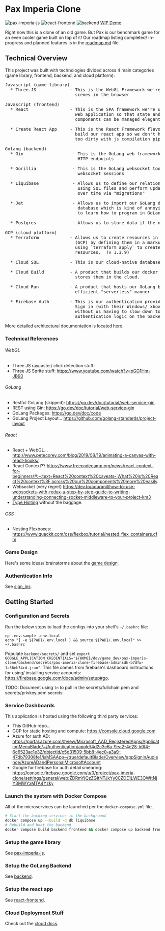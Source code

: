 # Pax Imperia Clone

![pax-imperia-js](https://github.com/trinetco/pax-imperia-clone/actions/workflows/pax-imperia-js.yml/badge.svg)
![react-frontend](https://github.com/trinetco/pax-imperia-clone/actions/workflows/react-frontend.yml/badge.svg)
![backend](https://github.com/trinetco/pax-imperia-clone/actions/workflows/backend.yml/badge.svg)
[WIP Demo](https://trinetco.github.io/pax-imperia-clone)

Right now this is a clone of an old game.  But Pax is our benchmark game for an even cooler game built on top of it!  Our roadmap listing completed/ in-progress and planned features is in the [roadmap.md](roadmap.md) file.

## Technical Overview

This project was built with technologies divided across 4 main categories (game library, frontend, backend, and cloud platform):

<pre>
Javascript (game library)
  * Three.JS             - This is the WebGL Framework we're using to render 3D
                           scenes in the browser

Javascript (frontend)
  * React                - This is the SPA framework we're using to build our
                           web application so that state and game rendering
                           components can be managed elegantly (work forced me).

  * Create React App     - This is the React Framework flavor we're using to
                           build our react app so we don't have to get our hands
                           too dirty with js compilation pipelines.

Golang (backend)
  * Gin                   - This is the GoLang web framework we're using for all
                            HTTP endpoints

  * Gorillia              - This is the GoLang websocket toolkit we're using for
                            websocket sessions

  * Liquibase             - Allows us to define our relational database scheme
                            using SQL files and perform updates to our database
                            over time via "migrations"

  * Jet                   - Allows us to import our GoLang data models from the
                            database which is kind of annoying really if we want
                            to learn how to program in GoLang.

  * Postgres              - Allows us to store data if the need should arise...

GCP (cloud platform)
  * Terraform            - Allows us to create resources in the cloud
                           (GCP) by defining them in a markup language and
                           using `terraform apply` to create/ delete cloud
                           resources.  (v 1.3.9)

  * Cloud SQL            - This is our cloud-native database product from GCP

  * Cloud Build          - A product that builds our docker containers and
                           stores them in the cloud.

  * Cloud Run            - A product that hosts our GoLang backend in a very
                           efficient "serverless" manner

  * Firebase Auth        - This is our authentication provider allowing users to
                           Sign in (with their Windows/ xbox accounts currently)
                           without us having to slow down to deal with much
                           authentication logic on the backend.
</pre>

More detailed architectural documentation is located [here](docs/architectural_diagrams.md).

### Technical References

###### WebGL
- Three JS raycaster/ click detection stuff:
- Three JS Sprite stuff:  https://www.youtube.com/watch?v=pGO1Hm-JB90

###### GoLang
- Restful GoLang (skipped):  https://go.dev/doc/tutorial/web-service-gin
- REST using Gin:  https://go.dev/doc/tutorial/web-service-gin
- GoLang Packages: https://go.dev/doc/code
- GoLang Project Layout... https://github.com/golang-standards/project-layout

###### React
- React + WebGL... http://www.petecorey.com/blog/2019/08/19/animating-a-canvas-with-react-hooks/
- React Context?? https://www.freecodecamp.org/news/react-context-for-beginners/#:~:text=React%20context%20caveats-,What%20is%20React%20context%3F,across%20our%20components%20more%20easily.
- Websocket (very regret) https://dev.to/aduranil/how-to-use-websockets-with-redux-a-step-by-step-guide-to-writing-understanding-connecting-socket-middleware-to-your-project-km3
- [Type Hinting](https://dev.to/sumansarkar/how-to-use-jsdoc-annotations-with-vscode-for-intellisense-7co) without the baggage.

###### CSS
- Nesting Flexboxes: https://www.quackit.com/css/flexbox/tutorial/nested_flex_containers.cfm

### Game Design
Here's some ideas/ brainstorms about the [game design](docs/game_design.md).

### Authentication Info
See [sign_ins](docs/sign_ins.md).

## Getting Started

### Configuration and Secrets
Run the below steps to load the configs into your shell's `~/.bashrc` file:

```
cp .env.sample .env.local
echo "[ -e ${PWD}/.env.local ] && source ${PWD}/.env.local" >> ~/.bashrc
```

Populate `backend/secrets/` and set `export GOOGLE_APPLICATION_CREDENTIALS="${HOME}/dev/game_dev/pax-imperia-clone/backend/secrets/pax-imeria-clone-firebase-adminsdk-b7dfw-1c36eb54cd.json"`.  This file comes from firebase's dashboard instructions for using/ installing service accounts: https://firebase.google.com/docs/admin/setup#go.

TODO: Document using `ln` to pull in the secrets/fullchain.pem and secrets/privkey.pem secrets

### Service Dashboards
This application is hosted using the following third party services:

- This GitHub repo...
- GCP for static hosting and compute: https://console.cloud.google.com
- Azure for auth AD:  https://portal.azure.com/#view/Microsoft_AAD_RegisteredApps/ApplicationMenuBlade/~/Authentication/appId/4d2c3c6a-9ea2-4e28-b0f4-6c6523ac1e32/objectId/c5d31509-5bb8-4ec0-a3a9-47db79308fe1/isMSAApp~/true/defaultBlade/Overview/appSignInAudience/AzureADandPersonalMicrosoftAccount
- Google for firebase for auth detail smearing:  https://console.firebase.google.com/u/0/project/pax-imeria-clone/settings/general/web:ZDRmYjQzZGItNTJkYy00ZDE1LWE3OWItNjY3MWYxMTA4Yzky

### Launch the system with Docker Compose
All of the microservices can be launched per the `docker-compose.yml` file.

```bash
# Start the backing services in the background
docker compose up --build -d db liquibase
# Rebuild and boot the backend
docker compose build backend frontend && docker compose up backend frontend
```

### Setup the game library
See [pax-imperia-js](pax-imperia-js/README.md).

### Setup the GoLang Backend
See [backend](backend/README.md).

### Setup the react app
See [react-frontend](react-frontend/README.md).

### Cloud Deployment Stuff
Check out the [cloud docs](cloud_infrastructure/README.md).
